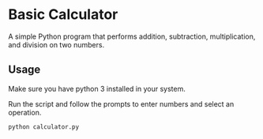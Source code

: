# Basic Calculator

A simple Python program that performs addition, subtraction, multiplication, and division on two numbers.

## Usage

Make sure you have python 3 installed in your system.

Run the script and follow the prompts to enter numbers and select an operation.

```bash
python calculator.py
